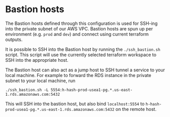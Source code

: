 # Bastion hosts

The Bastion hosts defined through this configuration is used for SSH-ing into the private subnet of our AWS VPC. Bastion hosts are spun up per environment (e.g. `prod` and `dev`) and connect using current terraform outputs.

It is possible to SSH into the Bastion host by running the `./ssh_bastion.sh` script. This script will use the currently selected terraform workspace to SSH into the appropriate host.

The Bastion host can also act as a jump host to SSH tunnel a service to your local machine. For example to forward the RDS instance in the private subnet to your local machine, run

```shell
./ssh_bastion.sh -L 5554:h-hash-prod-usea1-pg.*.us-east-1.rds.amazonaws.com:5432
```

This will SSH into the bastion host, but also bind `localhost:5554` to `h-hash-prod-usea1-pg.*.us-east-1.rds.amazonaws.com:5432` on the remote host.
